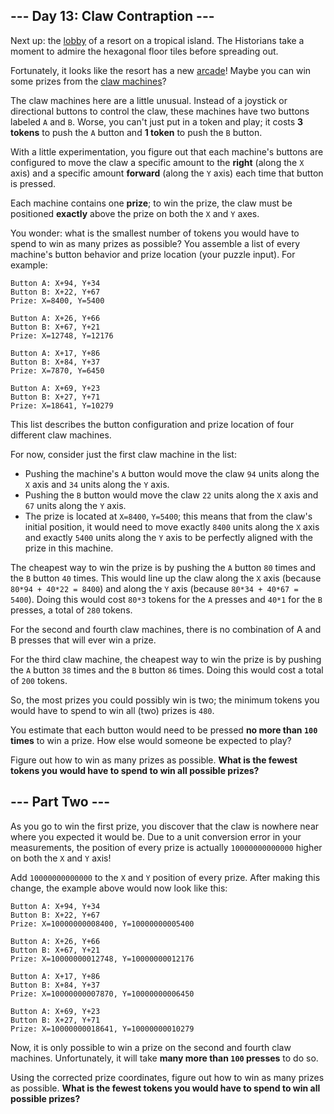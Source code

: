 ## --- Day 13: Claw Contraption ---

Next up: the [lobby](/2020/day/24) of a resort on a tropical island. The
Historians take a moment to admire the hexagonal floor tiles before spreading
out.

Fortunately, it looks like the resort has a new
[arcade](https://en.wikipedia.org/wiki/Amusement_arcade)! Maybe you can win some
prizes from the [claw machines](https://en.wikipedia.org/wiki/Claw_machine)?

The claw machines here are a little unusual. Instead of a joystick or
directional buttons to control the claw, these machines have two buttons labeled
`A` and `B`. Worse, you can't just put in a token and play; it costs **3
tokens** to push the `A` button and **1 token** to push the `B` button.

With a little experimentation, you figure out that each machine's buttons are
configured to move the claw a specific amount to the **right** (along the `X`
axis) and a specific amount **forward** (along the `Y` axis) each time that
button is pressed.

Each machine contains one **prize**; to win the prize, the claw must be
positioned **exactly** above the prize on both the `X` and `Y` axes.

You wonder: what is the smallest number of tokens you would have to spend to win
as many prizes as possible? You assemble a list of every machine's button
behavior and prize location (your puzzle input). For example:

```
Button A: X+94, Y+34
Button B: X+22, Y+67
Prize: X=8400, Y=5400

Button A: X+26, Y+66
Button B: X+67, Y+21
Prize: X=12748, Y=12176

Button A: X+17, Y+86
Button B: X+84, Y+37
Prize: X=7870, Y=6450

Button A: X+69, Y+23
Button B: X+27, Y+71
Prize: X=18641, Y=10279
```

This list describes the button configuration and prize location of four
different claw machines.

For now, consider just the first claw machine in the list:

- Pushing the machine's `A` button would move the claw `94` units along the `X`
axis and `34` units along the `Y` axis.
- Pushing the `B` button would move the claw `22` units along the `X` axis and
`67` units along the `Y` axis.
- The prize is located at `X=8400`, `Y=5400`; this means that from the claw's
initial position, it would need to move exactly `8400` units along the `X`
axis and exactly `5400` units along the `Y` axis to be perfectly aligned with
the prize in this machine.

The cheapest way to win the prize is by pushing the `A` button `80` times and
the `B` button `40` times. This would line up the claw along the `X` axis
(because `80*94 + 40*22 = 8400`) and along the `Y` axis (because `80*34 + 40*67
= 5400`). Doing this would cost `80*3` tokens for the `A` presses and `40*1` for
the `B` presses, a total of `280` tokens.

For the second and fourth claw machines, there is no combination of A and B
presses that will ever win a prize.

For the third claw machine, the cheapest way to win the prize is by pushing the
`A` button `38` times and the `B` button `86` times. Doing this would cost a
total of `200` tokens.

So, the most prizes you could possibly win is two; the minimum tokens you would
have to spend to win all (two) prizes is `480`.

You estimate that each button would need to be pressed **no more than `100`
times** to win a prize. How else would someone be expected to play?

Figure out how to win as many prizes as possible. **What is the fewest tokens
you would have to spend to win all possible prizes?**


## --- Part Two ---

As you go to win the first prize, you discover that the claw is nowhere near
where you expected it would be. Due to a unit conversion error in your
measurements, the position of every prize is actually `10000000000000` higher on
both the `X` and `Y` axis!

Add `10000000000000` to the `X` and `Y` position of every prize. After making
this change, the example above would now look like this:

```
Button A: X+94, Y+34
Button B: X+22, Y+67
Prize: X=10000000008400, Y=10000000005400

Button A: X+26, Y+66
Button B: X+67, Y+21
Prize: X=10000000012748, Y=10000000012176

Button A: X+17, Y+86
Button B: X+84, Y+37
Prize: X=10000000007870, Y=10000000006450

Button A: X+69, Y+23
Button B: X+27, Y+71
Prize: X=10000000018641, Y=10000000010279
```

Now, it is only possible to win a prize on the second and fourth claw machines.
Unfortunately, it will take **many more than `100` presses** to do so.

Using the corrected prize coordinates, figure out how to win as many prizes as
possible. **What is the fewest tokens you would have to spend to win all
possible prizes?**


